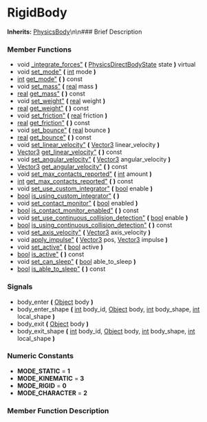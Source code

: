 #  RigidBody  
**Inherits:** [PhysicsBody](class_physicsbody)\\n\\n###  Brief Description  

###  Member Functions 
  * void [_integrate_forces"](#_integrate_forces) **(** [PhysicsDirectBodyState](class_physicsdirectbodystate) state  **)** virtual
  * void [set_mode"](#set_mode) **(** [int](class_int) mode  **)**
  * [int](class_int) [get_mode"](#get_mode) **(** **)** const
  * void [set_mass"](#set_mass) **(** [real](class_real) mass  **)**
  * [real](class_real) [get_mass"](#get_mass) **(** **)** const
  * void [set_weight"](#set_weight) **(** [real](class_real) weight  **)**
  * [real](class_real) [get_weight"](#get_weight) **(** **)** const
  * void [set_friction"](#set_friction) **(** [real](class_real) friction  **)**
  * [real](class_real) [get_friction"](#get_friction) **(** **)** const
  * void [set_bounce"](#set_bounce) **(** [real](class_real) bounce  **)**
  * [real](class_real) [get_bounce"](#get_bounce) **(** **)** const
  * void [set_linear_velocity"](#set_linear_velocity) **(** [Vector3](class_vector3) linear_velocity  **)**
  * [Vector3](class_vector3) [get_linear_velocity"](#get_linear_velocity) **(** **)** const
  * void [set_angular_velocity"](#set_angular_velocity) **(** [Vector3](class_vector3) angular_velocity  **)**
  * [Vector3](class_vector3) [get_angular_velocity"](#get_angular_velocity) **(** **)** const
  * void [set_max_contacts_reported"](#set_max_contacts_reported) **(** [int](class_int) amount  **)**
  * [int](class_int) [get_max_contacts_reported"](#get_max_contacts_reported) **(** **)** const
  * void [set_use_custom_integrator"](#set_use_custom_integrator) **(** [bool](class_bool) enable  **)**
  * [bool](class_bool) [is_using_custom_integrator"](#is_using_custom_integrator) **(** **)**
  * void [set_contact_monitor"](#set_contact_monitor) **(** [bool](class_bool) enabled  **)**
  * [bool](class_bool) [is_contact_monitor_enabled"](#is_contact_monitor_enabled) **(** **)** const
  * void [set_use_continuous_collision_detection"](#set_use_continuous_collision_detection) **(** [bool](class_bool) enable  **)**
  * [bool](class_bool) [is_using_continuous_collision_detection"](#is_using_continuous_collision_detection) **(** **)** const
  * void [set_axis_velocity"](#set_axis_velocity) **(** [Vector3](class_vector3) axis_velocity  **)**
  * void [apply_impulse"](#apply_impulse) **(** [Vector3](class_vector3) pos, [Vector3](class_vector3) impulse  **)**
  * void [set_active"](#set_active) **(** [bool](class_bool) active  **)**
  * [bool](class_bool) [is_active"](#is_active) **(** **)** const
  * void [set_can_sleep"](#set_can_sleep) **(** [bool](class_bool) able_to_sleep  **)**
  * [bool](class_bool) [is_able_to_sleep"](#is_able_to_sleep) **(** **)** const
###  Signals  
  * <a name="body_enter">body_enter</a> **(** [Object](class_object) body  **)**
  * <a name="body_enter_shape">body_enter_shape</a> **(** [int](class_int) body_id, [Object](class_object) body, [int](class_int) body_shape, [int](class_int) local_shape  **)**
  * <a name="body_exit">body_exit</a> **(** [Object](class_object) body  **)**
  * <a name="body_exit_shape">body_exit_shape</a> **(** [int](class_int) body_id, [Object](class_object) body, [int](class_int) body_shape, [int](class_int) local_shape  **)**
###  Numeric Constants  
  * **MODE_STATIC** = **1**
  * **MODE_KINEMATIC** = **3**
  * **MODE_RIGID** = **0**
  * **MODE_CHARACTER** = **2**
###  Member Function Description  
